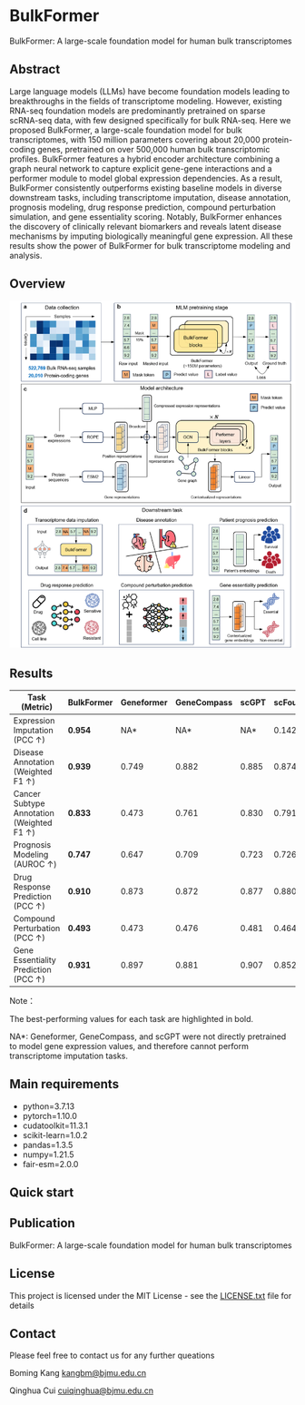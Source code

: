 # BulkFormer
BulkFormer: A large-scale foundation model for human bulk transcriptomes



## Abstract
Large language models (LLMs) have become foundation models leading to breakthroughs in the fields of transcriptome modeling. However, existing RNA-seq foundation models are predominantly pretrained on sparse scRNA-seq data, with few designed specifically for bulk RNA-seq. Here we proposed BulkFormer, a large-scale foundation model for bulk transcriptomes, with 150 million parameters covering about 20,000 protein-coding genes, pretrained on over 500,000 human bulk transcriptomic profiles. BulkFormer features a hybrid encoder architecture combining a graph neural network to capture explicit gene-gene interactions and a performer module to model global expression dependencies. As a result, BulkFormer consistently outperforms existing baseline models in diverse downstream tasks, including transcriptome imputation, disease annotation, prognosis modeling, drug response prediction, compound perturbation simulation, and gene essentiality scoring. Notably, BulkFormer enhances the discovery of clinically relevant biomarkers and reveals latent disease mechanisms by imputing biologically meaningful gene expression. All these results show the power of BulkFormer for bulk transcriptome modeling and analysis. 

## Overview
![Overview](overview.png)


## Results
| Task (Metric)                       | BulkFormer | Geneformer | GeneCompass | scGPT | scFoundation | scLong |
|------------------------------------|------------|------------|-------------|-------|---------------|--------|
| Expression Imputation (PCC ↑)      | **0.954**  | NA*        | NA*         | NA*   | 0.142         | 0.041  |
| Disease Annotation (Weighted F1 ↑) | **0.939**  | 0.749      | 0.882       | 0.885 | 0.874         | 0.810  |
| Cancer Subtype Annotation (Weighted F1 ↑) | **0.833**  | 0.473      | 0.761       | 0.830 | 0.791         | 0.347  |
| Prognosis Modeling (AUROC ↑)       | **0.747**  | 0.647      | 0.709       | 0.723 | 0.726         | 0.584  |
| Drug Response Prediction (PCC ↑)   | **0.910**  | 0.873      | 0.872       | 0.877 | 0.880         | 0.843  |
| Compound Perturbation (PCC ↑)      | **0.493**  | 0.473      | 0.476       | 0.481 | 0.464         | 0.471  |
| Gene Essentiality Prediction (PCC ↑)| **0.931** | 0.897      | 0.881       | 0.907 | 0.852         | 0.889  |

Note：

The best-performing values for each task are highlighted in bold.

NA*: Geneformer, GeneCompass, and scGPT were not directly pretrained to model gene expression values, and therefore cannot perform transcriptome imputation tasks. 


## Main requirements
* python=3.7.13
* pytorch=1.10.0
* cudatoolkit=11.3.1
* scikit-learn=1.0.2
* pandas=1.3.5
* numpy=1.21.5
* fair-esm=2.0.0

## Quick start



## Publication
BulkFormer: A large-scale foundation model for human bulk transcriptomes

## License
This project is licensed under the MIT License - see the [LICENSE.txt](https://github.com/KangBoming/DeepAVC/blob/main/LICENSE) file for details

## Contact
Please feel free to contact us for any further queations

Boming Kang <kangbm@bjmu.edu.cn>

Qinghua Cui <cuiqinghua@bjmu.edu.cn>


